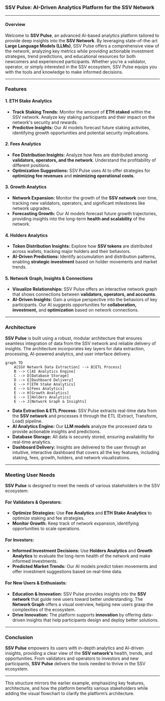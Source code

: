 ### SSV Pulse: AI-Driven Analytics Platform for the SSV Network

---

#### Overview

Welcome to **SSV Pulse**, an advanced AI-based analytics platform tailored to provide deep insights into the **SSV Network**. By leveraging state-of-the-art **Large Language Models (LLMs)**, SSV Pulse offers a comprehensive view of the network, analyzing key metrics while providing actionable investment strategies, trend predictions, and educational resources for both newcomers and experienced participants. Whether you're a validator, operator, or simply interested in the SSV ecosystem, SSV Pulse equips you with the tools and knowledge to make informed decisions.

---

### Features

#### 1. ETH Stake Analytics

- **Track Staking Trends:** Monitor the amount of **ETH staked** within the SSV network. Analyze key staking participants and their impact on the network's security and rewards.
- **Predictive Insights:** Our AI models forecast future staking activities, identifying growth opportunities and potential security implications.

#### 2. Fees Analytics

- **Fee Distribution Insights:** Analyze how fees are distributed among **validators, operators, and the network**. Understand the profitability of different positions.
- **Optimization Suggestions:** SSV Pulse uses AI to offer strategies for **optimizing fee revenues** and **minimizing operational costs**.

#### 3. Growth Analytics

- **Network Expansion:** Monitor the growth of the **SSV network** over time, tracking new validators, operators, and significant milestones like network upgrades.
- **Forecasting Growth:** Our AI models forecast future growth trajectories, providing insights into the long-term **health and scalability** of the network.

#### 4. Holders Analytics

- **Token Distribution Insights:** Explore how **SSV tokens** are distributed across wallets, tracking major holders and their behaviors.
- **AI-Driven Predictions:** Identify accumulation and distribution patterns, enabling **strategic investment** based on holder movements and market trends.

#### 5. Network Graph, Insights & Connections

- **Visualize Relationships:** SSV Pulse offers an interactive network graph that shows connections between **validators, operators, and accounts**.
- **AI-Driven Insights:** Gain a unique perspective into the behaviors of key participants. Our AI suggests opportunities for **collaboration, investment,** and **optimization** based on network connections.

---

### Architecture

**SSV Pulse** is built using a robust, modular architecture that ensures seamless integration of data from the SSV network and reliable delivery of insights. The architecture incorporates key layers for data extraction, processing, AI-powered analytics, and user interface delivery.

```mermaid
graph TD
    A[SSV Network Data Extraction] --> B[ETL Process]
    B --> C[AI Analytics Engine]
    C --> D[Database Storage]
    D --> E[Dashboard Delivery]
    E --> F[ETH Stake Analytics]
    E --> G[Fees Analytics]
    E --> H[Growth Analytics]
    E --> I[Holders Analytics]
    E --> J[Network Graph & Insights]
```

- **Data Extraction & ETL Process:** SSV Pulse extracts real-time data from the **SSV network** and processes it through the ETL (Extract, Transform, Load) pipeline.
- **AI Analytics Engine:** Our **LLM models** analyze the processed data to provide actionable insights and predictions.
- **Database Storage:** All data is securely stored, ensuring availability for real-time analytics.
- **Dashboard Delivery:** Insights are delivered to the user through an intuitive, interactive dashboard that covers all the key features, including staking, fees, growth, holders, and network visualizations.

---

### Meeting User Needs

**SSV Pulse** is designed to meet the needs of various stakeholders in the SSV ecosystem:

#### For Validators & Operators:

- **Optimize Strategies:** Use **Fee Analytics** and **ETH Stake Analytics** to optimize staking and fee strategies.
- **Monitor Growth:** Keep track of network expansion, identifying opportunities to scale operations.

#### For Investors:

- **Informed Investment Decisions:** Use **Holders Analytics** and **Growth Analytics** to evaluate the long-term health of the network and make informed investments.
- **Predicted Market Trends:** Our AI models predict token movements and offer investment suggestions based on real-time data.

#### For New Users & Enthusiasts:

- **Education & Innovation:** SSV Pulse provides insights into the **SSV network** that guide new users toward better understanding. The **Network Graph** offers a visual overview, helping new users grasp the complexities of the ecosystem.
- **Drive Innovation:** The platform supports **innovation** by offering data-driven insights that help participants design and deploy better solutions.

---

### Conclusion

**SSV Pulse** empowers its users with in-depth analytics and AI-driven insights, providing a clear view of the **SSV network's** health, trends, and opportunities. From validators and operators to investors and new participants, **SSV Pulse** delivers the tools needed to thrive in the SSV ecosystem.

--- 

This structure mirrors the earlier example, emphasizing key features, architecture, and how the platform benefits various stakeholders while adding the visual flowchart to clarify the platform’s architecture.
